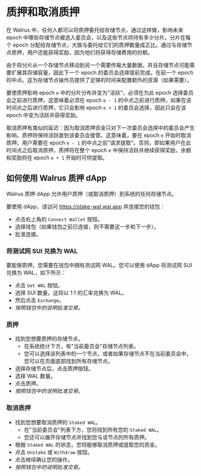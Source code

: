 # 质押和取消质押

在 Walrus 中，任何人都可以将质押委托给存储节点，通过这样做，影响未来 epoch 中哪些存储节点被选入委员会，以及这些节点将持有多少分片。分片在每个 epoch 分配给存储节点，大致与委托给它们的质押数量成正比。通过与存储节点质押，用户还能获得奖励，因为他们将获得存储费用的份额。

由于将分片从一个存储节点移动到另一个需要传输大量数据，并且存储节点可能需要扩展其存储容量，因此下一个 epoch 的委员会选择提前完成，在前一个 epoch 的中点。这为存储节点操作员提供了足够的时间来配置额外的资源（如果需要）。

要使质押影响 epoch `e` 中的分片分布并变为"活跃"，必须在为此 epoch 选择委员会之前进行质押，这意味着必须在 epoch `e - 1` 的中点之前进行质押。如果在该时间点之后进行质押，它只会影响 epoch `e + 1` 的委员会选择，因此只会在该 epoch 中变为活跃并获得奖励。

取消质押有类似的延迟：因为取消质押资金只对下一次委员会选择中的委员会产生影响，质押将保持活跃直到该委员会接管。这意味着，要在 epoch `e` 开始时取消质押，用户需要在 epoch `e - 1` 的中点之前"请求提取"。否则，即如果用户在此时间点之后取消质押，质押将在整个 epoch `e` 中保持活跃并继续获得奖励，余额和奖励将在 epoch `e + 1` 开始时可供提取。

## 如何使用 Walrus 质押 dApp

Walrus 质押 dApp 允许用户质押（或取消质押）到系统的任何存储节点。

要使用 dApp，请访问 <https://stake-wal.wal.app> 并连接您的钱包：

- 点击右上角的 `Connect Wallet` 按钮。
- 选择钱包（如果钱包之前已连接，则不需要这一步和下一步）。
- 批准连接。

### 将测试网 SUI 兑换为 WAL

要能够质押，您需要在钱包中拥有测试网 WAL。您可以使用 dApp 将测试网 SUI 兑换为 WAL，如下所示：

- 点击 `Get WAL` 按钮。
- 选择 SUI 数量。这将以 1:1 的汇率兑换为 WAL。
- 然后点击 `Exchange`。
- *按照钱包中的说明批准交易。*

### 质押

- 找到您想要质押的存储节点。
  - 在系统统计下方，有"当前委员会"存储节点列表。
  - 您可以选择该列表中的一个节点，或者如果存储节点不在当前委员会中，您可以在页面底部找到所有存储节点。
- 选择存储节点后，点击质押按钮。
- 选择 WAL 数量。
- 点击质押。
- *按照钱包中的说明批准交易。*

### 取消质押

- 找到您想要取消质押的 `Staked WAL`。
  - 在"当前委员会"列表下方，您将找到所有您的 `Staked WAL`。
  - 您还可以展开存储节点并找到您与该节点的所有质押。
- 根据 `Staked WAL` 的状态，您将能够取消质押或提取您的资金。
- 点击 `Unstake` 或 `Withdraw` 按钮。
- 点击继续确认您的操作。
- *按照钱包中的说明批准交易。*
